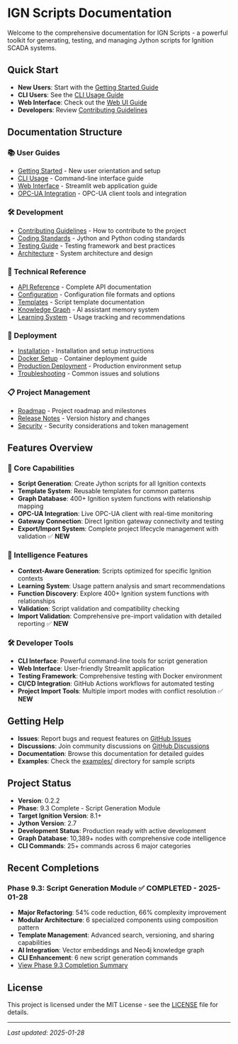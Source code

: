 # IGN Scripts Documentation

Welcome to the comprehensive documentation for IGN Scripts - a powerful toolkit for generating, testing, and managing Jython scripts for Ignition SCADA systems.

## Quick Start

- **New Users**: Start with the [Getting Started Guide](getting-started/overview.md)
- **CLI Users**: See the [CLI Usage Guide](cli_readme.md)
- **Web Interface**: Check out the [Web UI Guide](ui_readme.md)
- **Developers**: Review [Contributing Guidelines](contributing/guidelines.md)

## Documentation Structure

### 📚 User Guides
- [Getting Started](getting-started/) - New user orientation and setup
- [CLI Usage](api/cli-interface.md) - Command-line interface guide
- [Web Interface](api/ui-interface.md) - Streamlit web application guide
- [OPC-UA Integration](configuration/opcua-config.md) - OPC-UA client tools and integration

### 🛠️ Development
- [Contributing Guidelines](contributing/guidelines.md) - How to contribute to the project
- [Coding Standards](development/coding-standards.md) - Jython and Python coding standards
- [Testing Guide](development/testing-guide.md) - Testing framework and best practices
- [Architecture](development/architecture.md) - System architecture and design

### 🔧 Technical Reference
- [API Reference](api/) - Complete API documentation
- [Configuration](configuration/) - Configuration file formats and options
- [Templates](templates/) - Script template documentation
- [Knowledge Graph](api/knowledge-graph.md) - AI assistant memory system
- [Learning System](api/learning-system.md) - Usage tracking and recommendations

### 🚀 Deployment
- [Installation](deployment/installation.md) - Installation and setup instructions
- [Docker Setup](deployment/docker.md) - Container deployment guide
- [Production Deployment](deployment/production.md) - Production environment setup
- [Troubleshooting](troubleshooting/) - Common issues and solutions

### 📋 Project Management
- [Roadmap](roadmap.md) - Project roadmap and milestones
- [Release Notes](releases/) - Version history and changes
- [Security](security/) - Security considerations and token management

## Features Overview

### 🎯 Core Capabilities
- **Script Generation**: Create Jython scripts for all Ignition contexts
- **Template System**: Reusable templates for common patterns
- **Graph Database**: 400+ Ignition system functions with relationship mapping
- **OPC-UA Integration**: Live OPC-UA client with real-time monitoring
- **Gateway Connection**: Direct Ignition gateway connectivity and testing
- **Export/Import System**: Complete project lifecycle management with validation ✅ **NEW**

### 🧠 Intelligence Features
- **Context-Aware Generation**: Scripts optimized for specific Ignition contexts
- **Learning System**: Usage pattern analysis and smart recommendations
- **Function Discovery**: Explore 400+ Ignition system functions with relationships
- **Validation**: Script validation and compatibility checking
- **Import Validation**: Comprehensive pre-import validation with detailed reporting ✅ **NEW**

### 🛠️ Developer Tools
- **CLI Interface**: Powerful command-line tools for script generation
- **Web Interface**: User-friendly Streamlit application
- **Testing Framework**: Comprehensive testing with Docker environment
- **CI/CD Integration**: GitHub Actions workflows for automated testing
- **Project Import Tools**: Multiple import modes with conflict resolution ✅ **NEW**

## Getting Help

- **Issues**: Report bugs and request features on [GitHub Issues](https://github.com/reh3376/ignition_tools/issues)
- **Discussions**: Join community discussions on [GitHub Discussions](https://github.com/reh3376/ignition_tools/discussions)
- **Documentation**: Browse this documentation for detailed guides
- **Examples**: Check the [examples/](../examples/) directory for sample scripts

## Project Status

- **Version**: 0.2.2
- **Phase**: 9.3 Complete - Script Generation Module
- **Target Ignition Version**: 8.1+
- **Jython Version**: 2.7
- **Development Status**: Production ready with active development
- **Graph Database**: 10,389+ nodes with comprehensive code intelligence
- **CLI Commands**: 25+ commands across 6 major categories

## Recent Completions

### Phase 9.3: Script Generation Module ✅ **COMPLETED** - 2025-01-28
- **Major Refactoring**: 54% code reduction, 66% complexity improvement
- **Modular Architecture**: 6 specialized components using composition pattern
- **Template Management**: Advanced search, versioning, and sharing capabilities
- **AI Integration**: Vector embeddings and Neo4j knowledge graph
- **CLI Enhancement**: 6 new script generation commands
- [View Phase 9.3 Completion Summary](completion-summaries/PHASE_9_3_SCRIPT_GENERATION_COMPLETION_SUMMARY.md)

## License

This project is licensed under the MIT License - see the [LICENSE](../LICENSE) file for details.

---

*Last updated: 2025-01-28*
